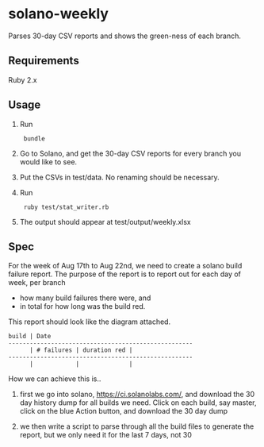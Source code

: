 # solano-weekly

Parses 30-day CSV reports and shows the green-ness of each branch.

## Requirements

Ruby 2.x

## Usage

1. Run
    
        bundle


1. Go to Solano, and get the 30-day CSV reports for every branch you would like to see.
2. Put the CSVs in test/data. No renaming should be necessary.
3. Run
    
        ruby test/stat_writer.rb

4. The output should appear at test/output/weekly.xlsx

## Spec
For the week of Aug 17th to Aug 22nd, we need to create a solano build failure report. The purpose of the report is to report out for each day of week, per branch

* how many build failures there were, and 
* in total for how long was the build red.

This report should look like the diagram attached.

    build | Date
    ----------------------------------------------------
          | # failures | duration red |
    ----------------------------------------------------
          |            |              |


How we can achieve this is..

1) first we go into solano, https://ci.solanolabs.com/, and download the 30 day history dump for all builds we need. Click on each build, say master, click on the blue Action button, and download the 30 day dump

2) we then write a script to parse through all the build files to generate the report, but we only need it for the last 7 days, not 30

